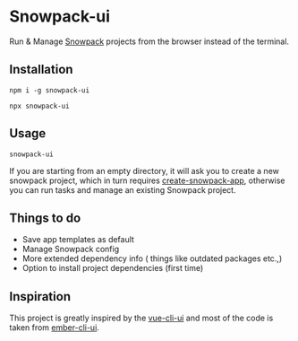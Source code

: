 # Snowpack-ui

Run & Manage [Snowpack](https://snowpack.dev) projects from the browser instead of the terminal. 


## Installation

```
npm i -g snowpack-ui
```

```
npx snowpack-ui
```


## Usage

```
snowpack-ui
```

If you are starting from an empty directory, it will ask you to create a new snowpack project, which in turn requires [create-snowpack-app](https://github.com/snowpackjs/snowpack/tree/master/create-snowpack-app), 
otherwise you can run tasks and manage an existing Snowpack project.


## Things to do
- Save app templates as default
- Manage Snowpack config
- More extended dependency info ( things like outdated packages etc.,)
- Option to install project dependencies (first time)


## Inspiration
This project is greatly inspired by the [vue-cli-ui]() and most of the code is taken from [ember-cli-ui](https://github.com/rajasegar/ember-cli-ui).
